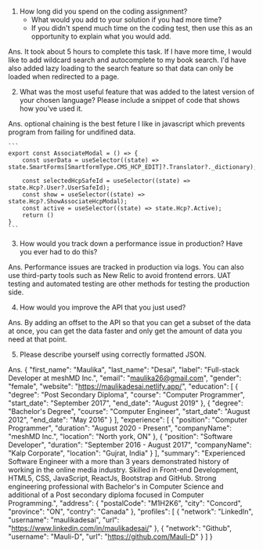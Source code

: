1. How long did you spend on the coding assignment? 
    - What would you add to your solution if you had more time?
    - If you didn't spend much time on the coding test, then use this as an opportunity to explain what you would add.

Ans. It took about 5 hours to complete this task. If I have more time, I would like to add wildcard search and autocomplete to my book search. I'd have also added lazy loading to the search feature so that data can only be loaded when redirected to a page.

2. What was the most useful feature that was added to the latest version of your chosen language? Please include a snippet of code that shows how you've used it.

Ans. optional chaining is the best feture I like in javascript which prevents program from failing for undifined data.

	```
	export const AssociateModal = () => {  
		const userData = useSelector((state) => state.SmartForms[SmartformType.CMS_HCP_EDIT]?.Translator?._dictionary);    
		const selectedHcpSafeId = useSelector((state) => state.Hcp?.User?.UserSafeId);    
		const show = useSelector((state) => state.Hcp?.ShowAssociateHcpModal);
		const active = useSelector((state) => state.Hcp?.Active);
		return ()
	}
	```
3. How would you track down a performance issue in production? Have you ever had to do this?

Ans. Performance issues are tracked in production via logs. You can also use third-party tools such as New Relic to avoid frontend errors. UAT testing and automated testing are other methods for testing the production side.

4. How would you improve the API that you just used?

Ans. By adding an offset to the API so that you can get a subset of the data at once, you can get the data faster and only get the amount of data you need at that point.

5. Please describe yourself using correctly formatted JSON.

Ans. {
		"first_name": "Maulika",
		"last_name": "Desai",
		"label": "Full-stack Developer at meshMD Inc.",
		"email": "maulika26@gmail.com",
		"gender": "female",
		"website": "https://maulikadesai.netlify.app/",
		"education": [
			{
				"degree": "Post Secondary Diploma",
				"course": "Computer Programmer",
				"start_date": "September 2017",
				"end_date": "August 2019"
			},
			{
				"degree": "Bachelor's Degree",
				"course": "Computer Engineer",
				"start_date": "August 2012",
				"end_date": "May 2016"
			}
		],
		"experience": [
			{
				"position": "Computer Programmer",
				"duration": "August 2020 - Present",
				"companyName": "meshMD Inc.",
				"location": "North york, ON"
			},
			{
				"position": "Software Developer",
				"duration": "September 2016 - August 2017",
				"companyName": "Kalp Corporate",
				"location": "Gujrat, India"
			}
		],
		"summary": "Experienced Software Engineer with a more than 3 years demonstrated history of working in the online media industry. Skilled in Front-end Development, HTML5, CSS, JavaScript, ReactJs, Bootstrap and GitHub. Strong engineering professional with Bachelor's in Computer Science and additional of a Post secondary diploma focused in Computer Programming.",
		"address": {
			"postalCode": "M1H2K6",
			"city": "Concord",
			"province": "ON",
			"contry": "Canada"
		},
		"profiles": [
			{
				"network": "LinkedIn",
				"username": "maulikadesai",
				"url": "https://www.linkedin.com/in/maulikadesai/"
			},
			{
				"network": "Github",
				"username": "Mauli-D",
				"url": "https://github.com/Mauli-D"
			}
		]
	}
